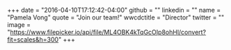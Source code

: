 +++
date = "2016-04-10T17:12:42-04:00"
github = ""
linkedin = ""
name = "Pamela Vong"
quote = "Join our team!"
wwcdctitle = "Director"
twitter = ""
image = "https://www.filepicker.io/api/file/ML4OBK4kTqGcOIp8ohHl/convert?fit=scales&h=300"
+++


